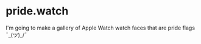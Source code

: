 # pride.watch
I'm going to make a gallery of Apple Watch watch faces that are pride flags ¯\_(ツ)_/¯ 
